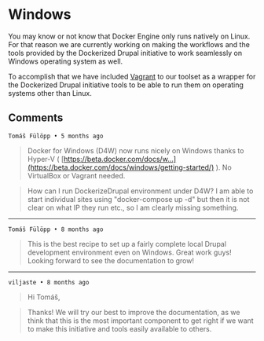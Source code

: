 # Windows

You may know or not know that Docker Engine only runs natively on Linux. For that reason we are currently working on making the workflows and the tools provided by the Dockerized Drupal initiative to work seamlessly on Windows operating system as well.

To accomplish that we have included [Vagrant](https://www.vagrantup.com/) to our toolset as a wrapper for the Dockerized Drupal initiative tools to be able to run them on operating systems other than Linux.

## Comments

`Tomáš Fülöpp • 5 months ago`

> Docker for Windows (D4W) now runs nicely on Windows thanks to Hyper-V ( [https://beta.docker.com/docs/w...](https://beta.docker.com/docs/windows/getting-started/) ). No VirtualBox or Vagrant needed.

> How can I run DockerizeDrupal environment under D4W? I am able to start individual sites using "docker-compose up -d" but then it is not clear on what IP they run etc., so I am clearly missing something.

***

`Tomáš Fülöpp • 8 months ago`

> This is the best recipe to set up a fairly complete local Drupal development environment even on Windows. Great work guys! Looking forward to see the documentation to grow!

***

`viljaste • 8 months ago`

> Hi Tomáš,

> Thanks! We will try our best to improve the documentation, as we think that this is the most important component to get right if we want to make this initiative and tools easily available to others.
